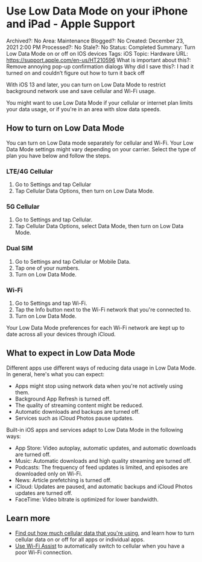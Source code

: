 # Use Low Data Mode on your iPhone and iPad - Apple Support

Archived?: No
Area: Maintenance
Blogged?: No
Created: December 23, 2021 2:00 PM
Processed?: No
Stale?: No
Status: Completed
Summary: Turn Low Data Mode on or off on IOS devices
Tags: iOS
Topic: Hardware
URL: https://support.apple.com/en-us/HT210596
What is important about this?: Remove annoying pop-up confirmation dialogs
Why did I save this?: I had it turned on and couldn’t figure out how to turn it back off

With iOS 13 and later, you can turn on Low Data Mode to restrict background network use and save cellular and Wi-Fi usage.

You might want to use Low Data Mode if your cellular or internet plan limits your data usage, or if you're in an area with slow data speeds.

## How to turn on Low Data Mode

You can turn on Low Data mode separately for cellular and Wi-Fi. Your Low Data Mode settings might vary depending on your carrier. Select the type of plan you have below and follow the steps.

### LTE/4G Cellular

1. Go to Settings and tap Cellular
2. Tap Cellular Data Options, then turn on Low Data Mode.

### 5G Cellular

1. Go to Settings and tap Cellular.
2. Tap Cellular Data Options, select Data Mode, then turn on Low Data Mode.

### Dual SIM

1. Go to Settings and tap Cellular or Mobile Data.
2. Tap one of your numbers.
3. Turn on Low Data Mode.

### Wi-Fi

1. Go to Settings and tap Wi-Fi.
2. Tap the Info button next to the Wi-Fi network that you're connected to.
3. Turn on Low Data Mode.

Your Low Data Mode preferences for each Wi-Fi network are kept up to date across all your devices through iCloud.

## What to expect in Low Data Mode

Different apps use different ways of reducing data usage in Low Data Mode. In general, here's what you can expect:

- Apps might stop using network data when you're not actively using them.
- Background App Refresh is turned off.
- The quality of streaming content might be reduced.
- Automatic downloads and backups are turned off.
- Services such as iCloud Photos pause updates.

Built-in iOS apps and services adapt to Low Data Mode in the following ways:

- App Store: Video autoplay, automatic updates, and automatic downloads are turned off.
- Music: Automatic downloads and high quality streaming are turned off.
- Podcasts: The frequency of feed updates is limited, and episodes are downloaded only on Wi-Fi.
- News: Article prefetching is turned off.
- iCloud: Updates are paused, and automatic backups and iCloud Photos updates are turned off.
- FaceTime: Video bitrate is optimized for lower bandwidth.

## Learn more

- [Find out how much cellular data that you're using](https://support.apple.com/kb/HT201299), and learn how to turn cellular data on or off for all apps or individual apps.
- [Use Wi-Fi Assist](https://support.apple.com/kb/HT205296) to automatically switch to cellular when you have a poor Wi-Fi connection.
